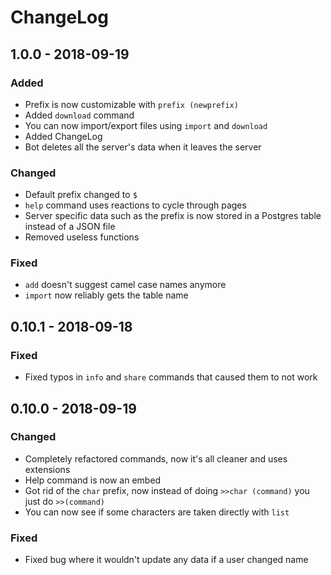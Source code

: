 # ChangeLog

## 1.0.0 - 2018-09-19

### Added
+ Prefix is now customizable with `prefix (newprefix)`
+ Added `download` command
+ You can now import/export files using `import` and `download`
+ Added ChangeLog
+ Bot deletes all the server's data when it leaves the server

### Changed
+ Default prefix changed to `$`
+ `help` command uses reactions to cycle through pages
+ Server specific data such as the prefix is now stored in a Postgres table instead of a JSON file
+ Removed useless functions

### Fixed
+ `add` doesn't suggest camel case names anymore
+ `import` now reliably gets the table name

## 0.10.1 - 2018-09-18

### Fixed
+ Fixed typos in `info` and `share` commands that caused them to not work

## 0.10.0 - 2018-09-19

### Changed
+ Completely refactored commands, now it's all cleaner and uses extensions
+ Help command is now an embed
+ Got rid of the `char` prefix, now instead of doing `>>char (command)` you just do `>>(command)`
+ You can now see if some characters are taken directly with `list`

### Fixed
+ Fixed bug where it wouldn't update any data if a user changed name


